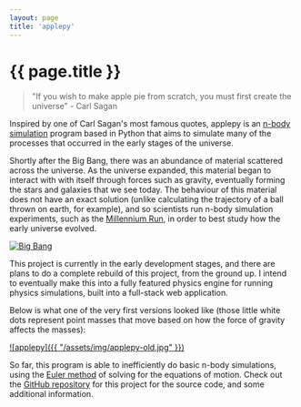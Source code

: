 ```yaml
---
layout: page
title: 'applepy'
---
```


<h1 class="page-title">{{ page.title }}</h1>

> "If you wish to make apple pie from scratch, you must first create the universe" - Carl Sagan

Inspired by one of Carl Sagan's most famous quotes, applepy is an [n-body simulation](https://en.wikipedia.org/wiki/N-body_simulation) program based in Python that aims to simulate many of the processes that occurred in the early stages of the universe.

Shortly after the Big Bang, there was an abundance of material scattered across the universe. As the universe expanded, this material began to interact with with itself through forces such as gravity, eventually forming the stars and galaxies that we see today. The behaviour of this material does not have an exact solution (unlike calculating the trajectory of a ball thrown on earth, for example), and so scientists run n-body simulation experiments, such as the [Millennium Run](https://en.wikipedia.org/wiki/Millennium_Run), in order to best study how the early universe evolved.

[![Big Bang](https://upload.wikimedia.org/wikipedia/commons/6/6f/CMB_Timeline300_no_WMAP.jpg)](https://en.wikipedia.org/wiki/Big_Bang)

This project is currently in the early development stages, and there are plans to do a complete rebuild of this project, from the ground up. I intend to eventually make this into a fully featured physics engine for running physics simulations, built into a full-stack web application.

Below is what one of the very first versions looked like (those little white dots represent point masses that move based on how the force of gravity affects the masses):

[![applepy]({{ "/assets/img/applepy-old.jpg" }})](https://github.com/LeNPaul/applepy)

So far, this program is able to inefficiently do basic n-body simulations, using the [Euler method](https://en.wikipedia.org/wiki/Euler_method) of solving for the equations of motion. Check out the [GitHub repository](https://github.com/LeNPaul/applepy) for this project for the source code, and some additional information.
